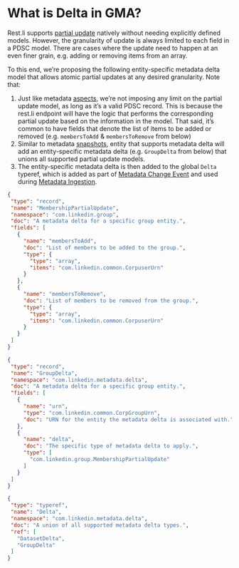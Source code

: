 # What is Delta in GMA?

Rest.li supports [partial update](https://linkedin.github.io/rest.li/user_guide/restli_server#partial_update) natively without needing explicitly defined models. 
However, the granularity of update is always limited to each field in a PDSC model. 
There are cases where the update need to happen at an even finer grain, e.g. adding or removing items from an array.

To this end, we’re proposing the following entity-specific metadata delta model that allows atomic partial updates at any desired granularity. 
Note that:
1. Just like metadata [aspects](aspect.md), we’re not imposing any limit on the partial update model, as long as it’s a valid PDSC record. 
This is because the rest.li endpoint will have the logic that performs the corresponding partial update based on the information in the model. 
That said, it’s common to have fields that denote the list of items to be added or removed (e.g. `membersToAdd` & `membersToRemove` from below)
2. Similar to metadata [snapshots](snapshot.md), entity that supports metadata delta will add an entity-specific metadata delta 
(e.g. `GroupDelta` from below) that unions all supported partial update models.
3. The entity-specific metadata delta is then added to the global `Delta` typeref, which is added as part of [Metadata Change Event](mxe.md#metadata-change-event-mce) and used during [Metadata Ingestion](../architecture/metadata-ingestion.md).

```json
{
 "type": "record",
 "name": "MembershipPartialUpdate",
 "namespace": "com.linkedin.group",
 "doc": "A metadata delta for a specific group entity.",
 "fields": [
   {
     "name": "membersToAdd",
     "doc": "List of members to be added to the group.",
     "type": {
       "type": "array",
       "items": "com.linkedin.common.CorpuserUrn"
     }
   },
   {
     "name": "membersToRemove",
     "doc": "List of members to be removed from the group.",
     "type": {
       "type": "array",
       "items": "com.linkedin.common.CorpuserUrn"
     }
   }
 ]
}
```

```json
{
 "type": "record",
 "name": "GroupDelta",
 "namespace": "com.linkedin.metadata.delta",
 "doc": "A metadata delta for a specific group entity.",
 "fields": [
   {
     "name": "urn",
     "type": "com.linkedin.common.CorpGroupUrn",
     "doc": "URN for the entity the metadata delta is associated with."
   },
   {
     "name": "delta",
     "doc": "The specific type of metadata delta to apply.",
     "type": [
       "com.linkedin.group.MembershipPartialUpdate"
     ]
   }
 ]
}
```

```json
{
 "type": "typeref",
 "name": "Delta",
 "namespace": "com.linkedin.metadata.delta",
 "doc": "A union of all supported metadata delta types.",
 "ref": [
   "DatasetDelta",
   "GroupDelta"
 ]
}
```